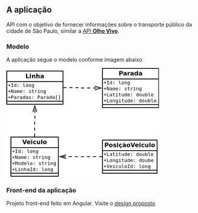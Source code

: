 ## A aplicação 

API com o objetivo de fornecer informações sobre o transporte público da cidade de São Paulo, similar a [API **Olho Vivo**](api.md).

### Modelo
A aplicação segue o modelo conforme imagem abaixo

!['D](backend/imagens/backend_diagrama.png)

### Front-end da aplicação
Projeto front-end feito em Angular. Visite o [design proposto](https://www.figma.com/design/sc6cxgov6rrAqPCOl438xE/Purrfect-Olho-Vivo?node-id=6-192&t=sLH9qiOFtf4pyZMF-0)

 

 